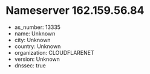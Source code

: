 # Nameserver 162.159.56.84

* as_number: 13335
* name: Unknown
* city: Unknown
* country: Unknown
* organization: CLOUDFLARENET
* version: Unknown
* dnssec: true
